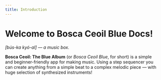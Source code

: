 ```yaml
---
title: Introduction
---
```


# Welcome to Bosca Ceoil Blue Docs!

_[bús-ka kyó-al] — a music box._

**Bosca Ceoil: The Blue Album** (or _Bosca Ceoil Blue_, for short) is a simple and beginner-friendly app for making music. Using a step sequencer you can create anything from a simple beat to a complex melodic piece — with huge selection of synthesized instruments!
